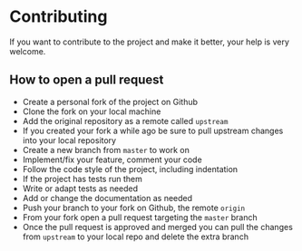 # Contributing

If you want to contribute to the project and make it better,
your help is very welcome.

## How to open a pull request

- Create a personal fork of the project on Github
- Clone the fork on your local machine
- Add the original repository as a remote called `upstream`
- If you created your fork a while ago be sure to pull upstream changes into your local repository
- Create a new branch from `master` to work on
- Implement/fix your feature, comment your code
- Follow the code style of the project, including indentation
- If the project has tests run them
- Write or adapt tests as needed
- Add or change the documentation as needed
- Push your branch to your fork on Github, the remote `origin`
- From your fork open a pull request targeting the `master` branch
- Once the pull request is approved and merged you can pull the changes
  from `upstream` to your local repo and delete the extra branch
